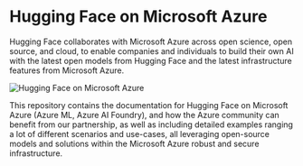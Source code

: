 # Hugging Face on Microsoft Azure

Hugging Face collaborates with Microsoft Azure across open science, open source, and cloud, to enable companies and individuals to build their own AI with the latest open models from Hugging Face and the latest infrastructure features from Microsoft Azure.

![Hugging Face on Microsoft Azure](https://huggingface.co/datasets/huggingface/documentation-images/resolve/main/microsoft-azure/thumbnail.png)

This repository contains the documentation for Hugging Face on Microsoft Azure (Azure ML, Azure AI Foundry), and how the Azure community can benefit from our partnership, as well as including detailed examples ranging a lot of different scenarios and use-cases, all leveraging open-source models and solutions within the Microsoft Azure robust and secure infrastructure.
